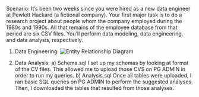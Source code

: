 Scenario: It’s been two weeks since you were hired as a new data engineer at Pewlett Hackard (a fictional company). Your first major task is to do a research project about people whom the company employed during the 1980s and 1990s. All that remains of the employee database from that period are six CSV files. You’ll perform data modeling, data engineering, and data analysis, respectively.

1. Data Engineering: 
![Entity Relationship Diagram](https://github.com/Elodie0712/sql-challenge/assets/148305373/01d47873-7e0b-40d0-99bb-45100e1d51ad)

2. Data Analysis:
	a)  Schema.sql
I set up my schemas by looking at format of the CV files. This allowed me to upload those CVS on PG ADMIN in order to run my queries. 
	b)  Analysis.sql
  Once all tables were uploaded, I ran basic SQL queries on PG ADMIN to perform the suggested analyses. Then, I downloaded the tables that resulted from those analyses. 
